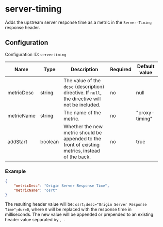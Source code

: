 # server-timing

Adds the upstream server response time as a metric in the `Server-Timing` response header.


## Configuration

Configuration ID: `servertiming`

| Name | Type | Description | Required | Default value |
| --- | --- | --- | --- | --- |
| metricDesc | string | The value of the `desc` (description) directive. If `null`, the directive will not be included. | no | null |
| metricName | string | The name of the metric. | no | "proxy-timing" |
| addStart | boolean | Whether the new metric should be appended to the front of existing metrics, instead of the back. | no | true |

### Example

```json
{
    "metricDesc": "Origin Server Response Time",
    "metricName": "osrt"
}
```

The resulting header value will be: `osrt;desc="Origin Server Response Time";dur=0`, where `0` will be replaced with the response time in milliseconds. The new value will be appended or prepended to an existing header value separated by `, `.

